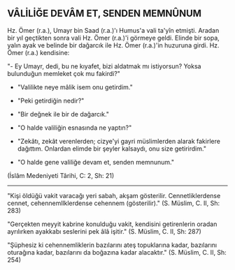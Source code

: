 ## VÂLİLİĞE DEVÂM ET, SENDEN MEMNÛNUM

Hz. Ömer (r.a.), Umayr bin Saad (r.a.)'ı Humus'a vali ta'yîn etmişti. Aradan bir yıl geçtikten sonra vali Hz. Ömer (r.a.)'i görmeye geldi. Elinde bir sopa, yalın ayak ve belinde bir dağarcık ile Hz. Ömer (r.a.)'in huzuruna girdi. Hz. Ömer (r.a.) kendisine:

"- Ey Umayr, dedi, bu ne kıyafet, bizi aldatmak mı isti­yorsun? Yoksa bulunduğun memleket çok mu fakirdi?"

- "Valilikte neye mâlik isem onu getirdim."

- "Peki getirdiğin nedir?"

- "Bir değnek ile bir de dağarcık."

- "O halde valiliğin esnasında ne yaptın?"

- "Zekâtı, zekât verenlerden; cizye'yi gayri müslim­lerden alarak fakirlere dağıttım. Onlardan elimde bir şey­ler kalsaydı, onu size getirirdim."

- "O halde gene valiliğe devam et, senden memnu­num."

(İslâm Medeniyeti Târihi, C: 2, Sh: 21)

<hr>

"Kişi öldüğü vakit varacağı yeri sabah, akşam gös­terilir. Cennetliklerdense cennet, cehennemllklerdense cehennem (gösterilir)." (S. Müslim, C. II, Sh: 283)

"Gerçekten meyyit kabrine konulduğu vakit, ken­disini getirenlerin oradan ayrılırken ayakkabı seslerini pek âlâ işitir." (S. Müslim, C. II, Sh: 287)

"Şüphesiz ki cehennemliklerin bazılarını ateş topuklarına kadar, bazılarını oturağına kadar, bazılarını da boğazına kadar alacaktır." (S. Müslim, C. II, Sh: 254)

